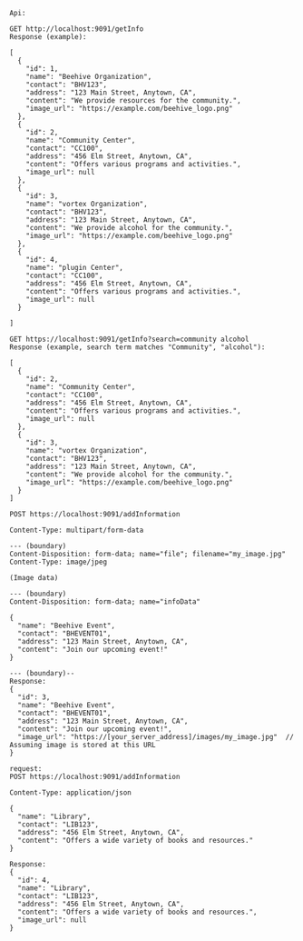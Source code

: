     Api:

    GET http://localhost:9091/getInfo
    Response (example):

    [
      {
        "id": 1,
        "name": "Beehive Organization",
        "contact": "BHV123",
        "address": "123 Main Street, Anytown, CA",
        "content": "We provide resources for the community.",
        "image_url": "https://example.com/beehive_logo.png"
      },
      {
        "id": 2,
        "name": "Community Center",
        "contact": "CC100",
        "address": "456 Elm Street, Anytown, CA",
        "content": "Offers various programs and activities.",
        "image_url": null
      },
      {
        "id": 3,
        "name": "vortex Organization",
        "contact": "BHV123",
        "address": "123 Main Street, Anytown, CA",
        "content": "We provide alcohol for the community.",
        "image_url": "https://example.com/beehive_logo.png"
      },
      {
        "id": 4,
        "name": "plugin Center",
        "contact": "CC100",
        "address": "456 Elm Street, Anytown, CA",
        "content": "Offers various programs and activities.",
        "image_url": null
      }

    ]

    GET https://localhost:9091/getInfo?search=community alcohol
    Response (example, search term matches "Community", "alcohol"):

    [
      {
        "id": 2,
        "name": "Community Center",
        "contact": "CC100",
        "address": "456 Elm Street, Anytown, CA",
        "content": "Offers various programs and activities.",
        "image_url": null
      },
      {
        "id": 3,
        "name": "vortex Organization",
        "contact": "BHV123",
        "address": "123 Main Street, Anytown, CA",
        "content": "We provide alcohol for the community.",
        "image_url": "https://example.com/beehive_logo.png"
      }
    ]

    POST https://localhost:9091/addInformation

    Content-Type: multipart/form-data

    --- (boundary)
    Content-Disposition: form-data; name="file"; filename="my_image.jpg"
    Content-Type: image/jpeg

    (Image data)

    --- (boundary)
    Content-Disposition: form-data; name="infoData"

    {
      "name": "Beehive Event",
      "contact": "BHEVENT01",
      "address": "123 Main Street, Anytown, CA",
      "content": "Join our upcoming event!"
    }

    --- (boundary)--
    Response:
    {
      "id": 3,
      "name": "Beehive Event",
      "contact": "BHEVENT01",
      "address": "123 Main Street, Anytown, CA",
      "content": "Join our upcoming event!",
      "image_url": "https://[your_server_address]/images/my_image.jpg"  // Assuming image is stored at this URL
    }

    request:
    POST https://localhost:9091/addInformation

    Content-Type: application/json

    {
      "name": "Library",
      "contact": "LIB123",
      "address": "456 Elm Street, Anytown, CA",
      "content": "Offers a wide variety of books and resources."
    }

    Response:
    {
      "id": 4,
      "name": "Library",
      "contact": "LIB123",
      "address": "456 Elm Street, Anytown, CA",
      "content": "Offers a wide variety of books and resources.",
      "image_url": null
    }

